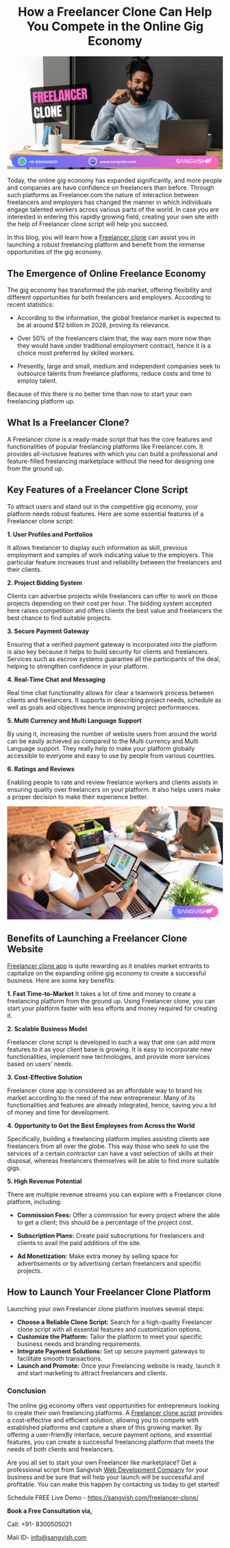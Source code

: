 <h1 align="center"> How a Freelancer Clone Can Help You Compete in the Online Gig Economy </h1>

<div class="Box-sc-g0xbh4-0 iIZCet"><img alt=“freelanceclone.png" src="https://github.com/sangvishtechnologies/freelance-clone/blob/main/images/Freelance-clone.png" data-hpc="true" class="Box-sc-g0xbh4-0 kzRgrI"></div>  

Today, the online gig economy has expanded significantly, and more people and companies are have confidence on freelancers than before. Through such platforms as Freelancer.com the nature of interaction between freelancers and employers has changed the manner in which individuals engage talented workers across various parts of the world. In case you are interested in entering this rapidly growing field, creating your own site with the help of Freelancer clone script will help you succeed. 

In this blog, you will learn how a [Freelancer clone](https://sangvish.com/freelancer-clone/) can assist you in launching a robust freelancing platform and benefit from the immense opportunities of the gig economy.

## The Emergence of Online Freelance Economy
The gig economy has transformed the job market, offering flexibility and different opportunities for both freelancers and employers. According to recent statistics:

* According to the information, the global freelance market is expected to be at around $12 billion in 2028, proving its relevance.

* Over 50% of the freelancers claim that, the way earn more now than they would have under traditional employment contract, hence it is a choice most preferred by skilled workers. 

* Presently, large and small, medium and independent companies seek to outsource talents from freelance platforms, reduce costs and time to employ talent.

Because of this there is no better time than now to start your own freelancing platform up.

## What Is a Freelancer Clone?
A Freelancer clone is a ready-made script that has the core features and functionalities of popular freelancing platforms like Freelancer.com. It provides all-inclusive features with which you can build a professional and feature-filled freelancing marketplace without the need for designing one from the ground up.

## Key Features of a Freelancer Clone Script
To attract users and stand out in the competitive gig economy, your platform needs robust features. Here are some essential features of a Freelancer clone script:

**1. User Profiles and Portfolios**

It allows freelancer to display such information as skill, previous employment and samples of work indicating value to the employers. This particular feature increases trust and reliability between the freelancers and their clients.

**2. Project Bidding System**

Clients can advertise projects while freelancers can offer to work on those projects depending on their cost per hour. The bidding system accepted here raises competition and offers clients the best value and freelancers the best chance to find suitable projects.

**3. Secure Payment Gateway**

Ensuring that a verified payment gateway is incorporated into the platform is also key because it helps to build security for clients and freelancers. Services such as escrow systems guarantee all the participants of the deal, helping to strengthen confidence in your platform.

**4. Real-Time Chat and Messaging**

Real time chat functionality allows for clear a teamwork process between clients and freelancers. It supports in describing project needs, schedule as well as goals and objectives hence improving project performances.

**5. Multi Currency and Multi Language Support**

By using it, increasing the number of website users from around the world can be easily achieved as compared to the Multi currency and Multi Language support. They really help to make your platform globally accessible to everyone and easy to use by people from various countries.

**6. Ratings and Reviews**

Enabling people to rate and review freelance workers and clients assists in ensuring quality over freelancers on your platform. It also helps users make a proper decision to make their experience better.

<div class="Box-sc-g0xbh4-0 iIZCet"><img alt=“freelanceclone.png" src="https://github.com/sangvishtechnologies/freelance-clone/blob/main/images/freelance-clone-script.png" data-hpc="true" class="Box-sc-g0xbh4-0 kzRgrI"></div>  

## Benefits of Launching a Freelancer Clone Website
[Freelancer clone app](https://sangvish.com/freelancer-clone/) is quite rewarding as it enables market entrants to capitalize on the expanding online gig economy to create a successful business. Here are some key benefits:

**1. Fast Time-to-Market**
It takes a lot of time and money to create a freelancing platform from the ground up. Using Freelancer clone, you can start your platform faster with less efforts and money required for creating it.

**2. Scalable Business Model**

Freelancer clone script is developed in such a way that one can add more features to it as your client base is growing. It is easy to incorporate new functionalities, implement new technologies, and provide more services based on users’ needs.

**3. Cost-Effective Solution**

Freelancer clone app is considered as an affordable way to brand his market according to the need of the new entrepreneur. Many of its functionalities and features are already integrated, hence, saving you a lot of money and time for development.

**4. Opportunity to Get the Best Employees from Across the World**

Specifically, building a freelancing platform implies assisting clients see freelancers from all over the globe. This way those who seek to use the services of a certain contractor can have a vast selection of skills at their disposal, whereas freelancers themselves will be able to find more suitable gigs.

**5. High Revenue Potential**

There are multiple revenue streams you can explore with a Freelancer clone platform, including:

* **Commission Fees:** Offer a commission for every project where the able to get a client; this should be a percentage of the project cost.

* **Subscription Plans:** Create paid subscriptions for freelancers and clients to avail the paid additions of the site.

* **Ad Monetization:** Make extra money by selling space for advertisements or by advertising certain freelancers and specific projects.

## How to Launch Your Freelancer Clone Platform
Launching your own Freelancer clone platform involves several steps:
* **Choose a Reliable Clone Script:** Search for a high-quality Freelancer clone script with all essential features and customization options.
* **Customize the Platform:** Tailor the platform to meet your specific business needs and branding requirements.
* **Integrate Payment Solutions:** Set up secure payment gateways to facilitate smooth transactions.
* **Launch and Promote:** Once your Freelancing website is ready, launch it and start marketing to attract freelancers and clients.
### Conclusion
The online gig economy offers vast opportunities for entrepreneurs looking to create their own freelancing platforms. A [Freelancer clone script](https://sangvish.com/freelancer-clone/) provides a cost-effective and efficient solution, allowing you to compete with established platforms and capture a share of this growing market. By offering a user-friendly interface, secure payment options, and essential features, you can create a successful freelancing platform that meets the needs of both clients and freelancers.

Are you all set to start your own Freelancer like marketplace? Get a professional script from Sangvish [Web Development Company](https://sangvish.com/) for your business and be sure that will help your launch will be successful and profitable. You can make this happen by contacting us today to get started!

Schedule FREE Live Demo - https://sangvish.com/freelancer-clone/ 

**Book a Free Consultation via,**

Call: +91- 8300505021

Mail ID-  [info@sangvish.com](mailto:info@sangvish.com)

